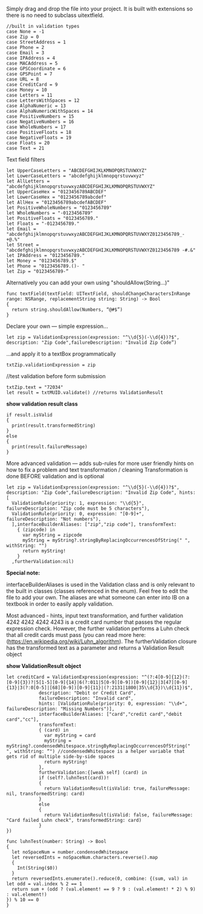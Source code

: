 Simply drag and drop the file into your project.  It is built with extensions so there is no need to subclass uitextfield.

```
//built in validation types
case None = -1
case Zip = 0
case StreetAddress = 1
case Phone = 2
case Email = 3
case IPAddress = 4
case MACAddress = 5
case GPSCoordinate = 6
case GPSPoint = 7
case URL = 8
case CreditCard = 9
case Money = 10
case Letters = 11
case LettersWithSpaces = 12
case AlphaNumeric = 13
case AlphaNumericWithSpaces = 14
case PositiveNumbers = 15
case NegativeNumbers = 16
case WholeNumbers = 17
case PositiveFloats = 18
case NegativeFloats = 19
case Floats = 20
case Text = 21
```
Text field filters
```
let UpperCaseLetters = "ABCDEFGHIJKLKMNOPQRSTUVWXYZ"
let LowerCaseLetters = "abcdefghijklmnopqrstuvwxyz"
let AllLetters = "abcdefghijklmnopqrstuvwxyzABCDEFGHIJKLKMNOPQRSTUVWXYZ"
let UpperCaseHex = "0123456789ABCDEF"
let LowerCaseHex = "0123456789abcdef"
let AllHex = "0123456789abcdefABCDEF"
let PositiveWholeNumbers = "0123456789"
let WholeNumbers = "-0123456789"
let PositiveFloats = "0123456789."
let Floats = "-0123456789."
let Email = "abcdefghijklmnopqrstuvwxyzABCDEFGHIJKLKMNOPQRSTUVWXYZ0123456789_-+@.%"
let Street = "abcdefghijklmnopqrstuvwxyzABCDEFGHIJKLKMNOPQRSTUVWXYZ0123456789 -#.&"
let IPAddress = "0123456789."
let Money = "0123456789.$"
let Phone = "0123456789.()- "
let Zip = "0123456789-“
```

Alternatively you can add your own using "shouldAllow(String...)"
```
func textField(textField: UITextField, shouldChangeCharactersInRange range: NSRange, replacementString string: String) -> Bool 
{
  return string.shouldAllow(Numbers, “@#$”)
}
```

Declare your own — simple expression...
```
let zip = ValidationExpression(expression: "^\\d{5}(-\\d{4})?$", description: "Zip Code",failureDescription: "Invalid Zip Code”) 
```
…and apply it to a textBox programmatically 
```
txtZip.validationExpression = zip
```
//test validation before form submission
```
txtZip.text = "72034"        
let result = txtMUID.validate() //returns ValidationResult
```
**show validation result class**
```
if result.isValid
{
  print(result.transformedString)
}
else
{
  print(result.failureMessage)
}
```
More advanced validation — adds sub-rules for more user friendly hints on how to fix a problem and text transformation / cleaning
Transformation is done BEFORE validation and is optional
```
let zip = ValidationExpression(expression: "^\\d{5}(-\\d{4})?$", description: "Zip Code",failureDescription: "Invalid Zip Code", hints: [
  ValidationRule(priority: 1, expression: "\\d{5}", failureDescription: "Zip code must be 5 characters"),
  ValidationRule(priority: 0, expression: "[0-9]+", failureDescription: "Not numbers"),
  ],interfaceBuilderAliases: ["zip","zip code"], transformText: 
    { (zipcode) in
      var myString = zipcode
      myString = myString?.stringByReplacingOccurrencesOfString(" ", withString: "")
      return myString!
    }
  ,furtherValidation:nil)
```
**Special note:**

interfaceBuilderAliases is used in the Validation class and is only relevant to the built in classes (classes referenced in the enum).  Feel free to edit the file to add your own.  The aliases are what someone can enter into IB on a textbook in order to easily apply validation.

Most advanced - hints, input text transformation, and further validation
4242 4242 4242 4243 is a credit card number that passes the regular expression check.  However, the further validation performs a Luhn check that all credit cards must pass (you can read more here: (https://en.wikipedia.org/wiki/Luhn_algorithm).
The furtherValidation closure has the transformed text as a parameter and returns a Validation Result object


**show ValidationResult object**
```
let creditCard = ValidationExpression(expression: "^(?:4[0-9]{12}(?:[0-9]{3})?|5[1-5][0-9]{14}|6(?:011|5[0-9][0-9])[0-9]{12}|3[47][0-9]{13}|3(?:0[0-5]|[68][0-9])[0-9]{11}|(?:2131|1800|35\\d{3})\\d{11})$",
            description: "Debit or Credit Card",
            failureDescription: "Invalid card",
            hints: [ValidationRule(priority: 0, expression: "\\d+", failureDescription: "Missing Numbers")],
            interfaceBuilderAliases: ["card","credit card","debit card","cc"],
            transformText:
            { (card) in
              var myString = card
              myString = myString?.condensedWhitespace.stringByReplacingOccurrencesOfString(" ", withString: “") //condensedWhitespace is a helper variable that gets rid of multiple side-by-side spaces
              return myString!
            },
            furtherValidation:{[weak self] (card) in
            if (self?.luhnTest(card))!
            {
              return ValidationResult(isValid: true, failureMessage: nil, transformedString: card)
            }
            else
            {
              return ValidationResult(isValid: false, failureMessage: "Card failed Luhn check", transformedString: card)
            }
})

func luhnTest(number: String) -> Bool
{
  let noSpaceNum = number.condensedWhitespace
  let reversedInts = noSpaceNum.characters.reverse().map
  {
    Int(String($0))
  }
  return reversedInts.enumerate().reduce(0, combine: {(sum, val) in let odd = val.index % 2 == 1
  return sum + (odd ? (val.element! == 9 ? 9 : (val.element! * 2) % 9) : val.element!)
}) % 10 == 0
}
```
